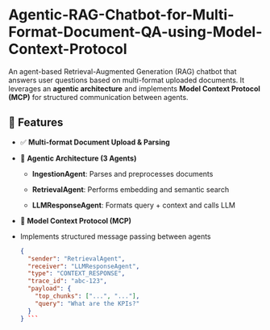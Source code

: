 # Agentic-RAG-Chatbot-for-Multi-Format-Document-QA-using-Model-Context-Protocol

An agent-based Retrieval-Augmented Generation (RAG) chatbot that answers user questions based on multi-format uploaded documents. It leverages an **agentic architecture** and implements **Model Context Protocol (MCP)** for structured communication between agents.


## 🚀 Features

- ✅ **Multi-format Document Upload & Parsing**

- 🤖 **Agentic Architecture (3 Agents)**

    - **IngestionAgent**: Parses and preprocesses documents
 
    - **RetrievalAgent**: Performs embedding and semantic search
 
    - **LLMResponseAgent**: Formats query + context and calls LLM
 
- 🧩 **Model Context Protocol (MCP)**

- Implements structured message passing between agents  

  ```json
  {
    "sender": "RetrievalAgent",
    "receiver": "LLMResponseAgent",
    "type": "CONTEXT_RESPONSE",
    "trace_id": "abc-123",
    "payload": {
      "top_chunks": ["...", "..."],
      "query": "What are the KPIs?"
    }
  } ```
